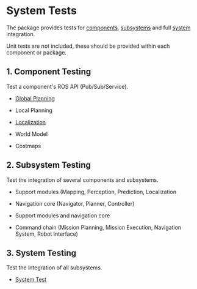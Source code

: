 # System Tests

The package provides tests for [components](#1.-Component-Testing), [subsystems](#2.-Subsystem-Testing) and full [system](#3.-System-Testing) integration.

Unit tests are not included, these should be provided within each component or package.

## 1. Component Testing
Test a component's ROS API (Pub/Sub/Service).

- [Global Planning](src/planning/README.md)

- Local Planning

- [Localization](src/localization/README.md)

- World Model

- Costmaps

## 2. Subsystem Testing
Test the integration of several components and subsystems.

- Support modules (Mapping, Perception, Prediction, Localization

- Navigation core (Navigator, Planner, Controller)

- Support modules and navigation core

- Command chain (Mission Planning, Mission Execution, Navigation System, Robot Interface)

## 3. System Testing
Test the integration of all subsystems.
 - [System Test](src/system/README.md)

